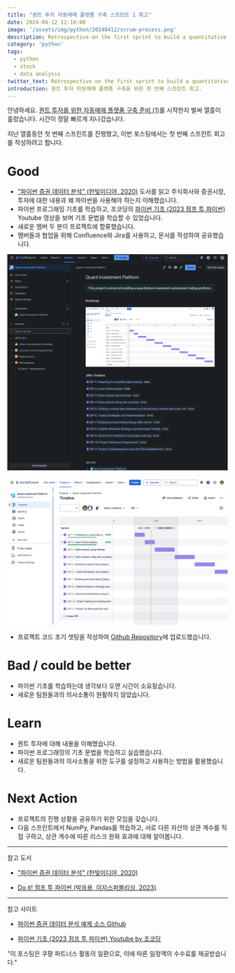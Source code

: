 ```yaml
---
title: "퀀트 투자 자동매매 플랫폼 구축 스프린트 1 회고"
date: 2024-04-12 12:10:00
image: '/assets/img/python/20240412/scrum-process.png'
description: Retrospective on the first sprint to build a quantitative investment automated trading platform.
category: 'python'
tags:
  - python
  - stock
  - data analysis
twitter_text: Retrospective on the first sprint to build a quantitative investment automated trading platform.
introduction: 퀀트 투자 자동매매 플랫폼 구축을 위한 첫 번째 스프린트 회고. 
---
```


안녕하세요. [퀀트 투자를 위한 자동매매 플랫폼 구축 준비 (1)](https://cremazer.github.io/python/Prepare-for-Python-stock-data-analysis/)를 시작한지 벌써 열흘이 흘렀습니다. 시간이 정말 빠르게 지나갔습니다.

지난 열흘동안 첫 번째 스프린트를 진행했고, 이번 포스팅에서는 첫 번째 스프린트 회고를 작성하려고 합니다.

# Good

- ["파이썬 증권 데이터 분석" (한빛미디어, 2020)](https://link.coupang.com/a/bv6rZZ) 도서를 읽고 주식회사와 증권시장, 투자에 대한 내용과 왜 파이썬을 사용해야 하는지 이해했습니다.
- 파이썬 프로그래밍 기초를 학습하고, 조코딩의 [파이썬 기초 (2023 점프 투 파이썬)](https://youtube.com/playlist?list=PLU9-uwewPMe05-khW3YcDEaHMk_qA-7lI&si=RqodvP8e6alylI-E) Youtube 영상을 보며 기초 문법을 학습할 수 있었습니다.
- 새로운 멤버 두 분이 프로젝트에 합류했습니다.
- 멤버들과 협업을 위해 Confluence와 Jira를 사용하고, 문서를 작성하여 공유했습니다.

![그림2.](/assets/img/python/20240412/QIP-confluence.png)

![그림3.](/assets/img/python/20240412/QIP-jira.png)

- 프로젝트 코드 초기 셋팅을 작성하여 [Github Repository](https://github.com/cremazer/QuantInvestment)에 업로드했습니다.

# Bad / could be better

- 파이썬 기초를 학습하는데 생각보다 오랜 시간이 소요됬습니다.
- 새로운 팀원들과의 의사소통이 원활하지 않았습니다.

# Learn

- 퀀트 투자에 대해 내용을 이해했습니다.
- 파이썬 프로그래밍의 기초 문법을 학습하고 실습했습니다.
- 새로운 팀원들과의 의사소통을 위한 도구를 설정하고 사용하는 방법을 활용했습니다.

# Next Action

- 프로젝트의 진행 상황을 공유하기 위한 모임을 갖습니다.
- 다음 스프린트에서 NumPy, Pandas를 학습하고, 서로 다른 자산의 상관 계수를 직접 구하고, 상관 계수에 따른 리스크 완화 효과에 대해 알아봅니다.





---

참고 도서

- ["파이썬 증권 데이터 분석" (한빛미디어, 2020)](https://link.coupang.com/a/bv6rZZ)

- [Do it! 점프 투 파이썬 (박응용, 이지스퍼블리싱, 2023)](https://link.coupang.com/a/bwArYP)

---

참고 사이트

- [파이썬 증권 데이터 분석 예제 소스 Github](https://github.com/Investar/StockAnalysisInPython)

- [파이썬 기초 (2023 점프 투 파이썬) Youtube by 조코딩](https://youtube.com/playlist?list=PLU9-uwewPMe05-khW3YcDEaHMk_qA-7lI&si=RqodvP8e6alylI-E)


"이 포스팅은 쿠팡 파트너스 활동의 일환으로, 이에 따른 일정액의 수수료를 제공받습니다."

